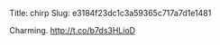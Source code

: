 Title: chirp
Slug: e3184f23dc1c3a59365c717a7d1e1481

Charming. <a href="http://t.co/b7ds3HLioD">http://t.co/b7ds3HLioD</a>
